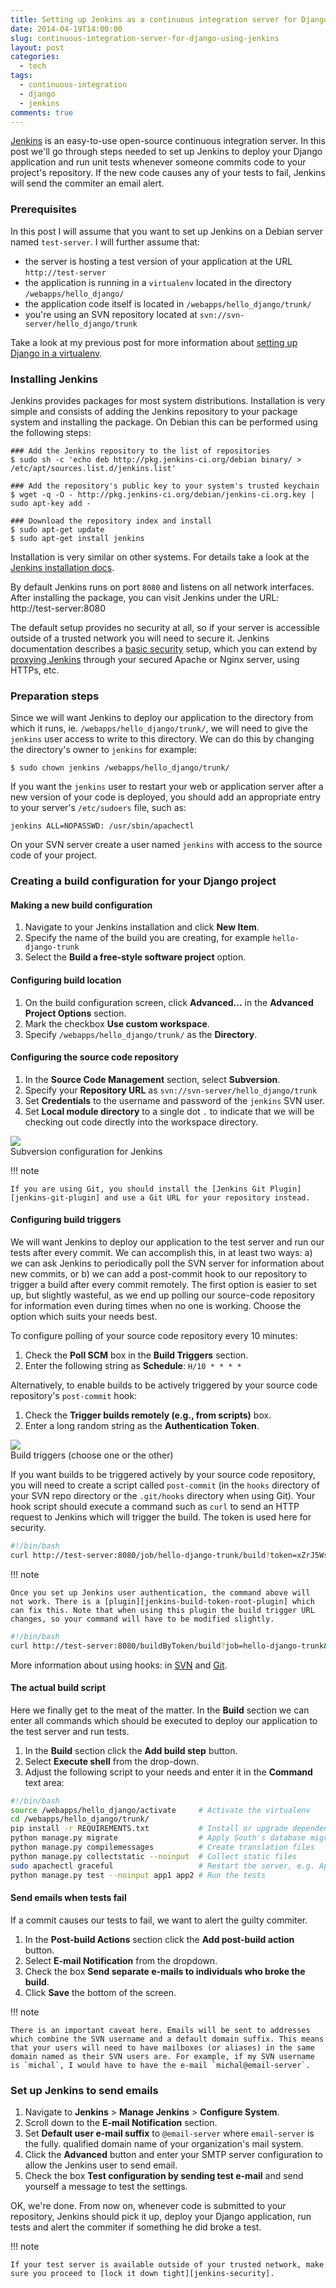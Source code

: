 ```yaml
---
title: Setting up Jenkins as a continuous integration server for Django
date: 2014-04-19T14:00:00
slug: continuous-integration-server-for-django-using-jenkins
layout: post
categories:
  - tech
tags:
  - continuous-integration
  - django
  - jenkins
comments: true
---
```


[Jenkins][jenkins] is an easy-to-use open-source continuous integration server. In this post we'll go through steps needed to set up Jenkins to deploy your Django application and run unit tests whenever someone commits code to your project's repository. If the new code causes any of your tests to fail, Jenkins will send the commiter an email alert.

<!-- more -->

### Prerequisites

In this post I will assume that you want to set up Jenkins on a Debian server named `test-server`. I will further assume that:

* the server is hosting a test version of your application at the URL `http://test-server`
* the application is running in a `virtualenv` located in the directory `/webapps/hello_django/`
* the application code itself is located in `/webapps/hello_django/trunk/`
* you're using an SVN repository located at `svn://svn-server/hello_django/trunk`

Take a look at my previous post for more information about [setting up Django in a virtualenv][blog-django-nginx].

### Installing Jenkins

Jenkins provides packages for most system distributions. Installation is very simple and consists of adding the Jenkins repository to your package system and installing the package. On Debian this can be performed using the following steps:

    ### Add the Jenkins repository to the list of repositories
    $ sudo sh -c 'echo deb http://pkg.jenkins-ci.org/debian binary/ > /etc/apt/sources.list.d/jenkins.list'
    
    ### Add the repository's public key to your system's trusted keychain
    $ wget -q -O - http://pkg.jenkins-ci.org/debian/jenkins-ci.org.key | sudo apt-key add -
    
    ### Download the repository index and install
    $ sudo apt-get update
    $ sudo apt-get install jenkins

Installation is very similar on other systems. For details take a look at the [Jenkins installation docs][jenkins-installation].

By default Jenkins runs on port `8080` and listens on all network interfaces. After installing the package, you can visit Jenkins under the URL: http://test-server:8080

The default setup provides no security at all, so if your server is accessible outside of a trusted network you will need to secure it. Jenkins documentation describes a [basic security][jenkins-basic-security] setup, which you can extend by [proxying Jenkins][jenkins-proxy] through your secured Apache or Nginx server, using HTTPs, etc.

### Preparation steps

Since we will want Jenkins to deploy our application to the directory from which it runs, ie. `/webapps/hello_django/trunk/`, we will need to give the `jenkins` user access to write to this directory. We can do this by changing the directory's owner to `jenkins` for example:

    $ sudo chown jenkins /webapps/hello_django/trunk/

If you want the `jenkins` user to restart your web or application server after a new version of your code is deployed, you should add an appropriate entry to your server's `/etc/sudoers` file, such as:

    jenkins ALL=NOPASSWD: /usr/sbin/apachectl

On your SVN server create a user named `jenkins` with access to the source code of your project.


### Creating a build configuration for your Django project

#### Making a new build configuration

1. Navigate to your Jenkins installation and click **New Item**. 
2. Specify the name of the build you are creating, for example `hello-django-trunk`
3. Select the **Build a free-style software project** option.

#### Configuring build location

1. On the build configuration screen, click **Advanced...** in the **Advanced Project Options** section.
2. Mark the checkbox **Use custom workspace**.
3. Specify `/webapps/hello_django/trunk/` as the **Directory**.

#### Configuring the source code repository

1. In the **Source Code Management** section, select **Subversion**.
2. Specify your **Repository URL** as `svn://svn-server/hello_django/trunk`
3. Set **Credentials** to the username and password of the `jenkins` SVN user.
4. Set **Local module directory** to a single dot `.` to indicate that we will be checking out code directly into the workspace directory.

<div class="figure">
<img src="/images/illustrations/2014-04-19/jenkins-source-code-management-configuration.png">
<div class="legend">Subversion configuration for Jenkins</div>
</div>

!!! note

    If you are using Git, you should install the [Jenkins Git Plugin][jenkins-git-plugin] and use a Git URL for your repository instead.

#### Configuring build triggers

We will want Jenkins to deploy our application to the test server and run our tests after every commit. We can accomplish this, in at least two ways: a) we can ask Jenkins to periodically poll the SVN server for information about new commits, or b) we can add a post-commit hook to our repository to trigger a build after every commit remotely. The first option is easier to set up, but slightly wasteful, as we end up polling our source-code repository for information even during times when no one is working. Choose the option which suits your needs best.

To configure polling of your source code repository every 10 minutes:

1. Check the **Poll SCM** box in the **Build Triggers** section.
2. Enter the following string as **Schedule**: `H/10 * * * *`

Alternatively, to enable builds to be actively triggered by your source code repository's `post-commit` hook:

1. Check the **Trigger builds remotely (e.g., from scripts)** box.
2. Enter a long random string as the **Authentication Token**.

<div class="figure">
<img src="/images/illustrations/2014-04-19/jenkins-build-triggers-configuration.png">
<div class="legend">Build triggers (choose one or the other)</div>
</div>

If you want builds to be triggered actively by your source code repository, you will need to create a script called `post-commit` (in the `hooks` directory of your SVN repo directory or the `.git/hooks` directory when using Git). Your hook script should execute a command such as `curl` to send an HTTP request to Jenkins which will trigger the build. The token is used here for security.


```bash
#!/bin/bash
curl http://test-server:8080/job/hello-django-trunk/build?token=xZrJ5WsSfJkGpNsriOlY4PtQ7hC5olzDhNE
```

!!! note

    Once you set up Jenkins user authentication, the command above will not work. There is a [plugin][jenkins-build-token-root-plugin] which can fix this. Note that when using this plugin the build trigger URL changes, so your command will have to be modified slightly.


```bash
#!/bin/bash
curl http://test-server:8080/buildByToken/build?job=hello-django-trunk&token=xZrJ5WsSfJkGpNsriOlY4PtQ7hC5olzDhNE
```

More information about using hooks: in [SVN][hooks-svn] and [Git][hooks-git].


#### The actual build script

Here we finally get to the meat of the matter. In the **Build** section we can enter all commands which should be executed to deploy our application to the test server and run tests.

1. In the **Build** section click the **Add build step** button.
2. Select **Execute shell** from the drop-down.
3. Adjust the following script to your needs and enter it in the **Command** text area:

```bash
#!/bin/bash
source /webapps/hello_django/activate     # Activate the virtualenv
cd /webapps/hello_django/trunk/
pip install -r REQUIREMENTS.txt           # Install or upgrade dependencies
python manage.py migrate                  # Apply South's database migrations
python manage.py compilemessages          # Create translation files
python manage.py collectstatic --noinput  # Collect static files
sudo apachectl graceful                   # Restart the server, e.g. Apache
python manage.py test --noinput app1 app2 # Run the tests
```

#### Send emails when tests fail

If a commit causes our tests to fail, we want to alert the guilty commiter. 

1. In the **Post-build Actions** section click the **Add post-build action** button.
2. Select **E-mail Notification** from the dropdown.
3. Check the box **Send separate e-mails to individuals who broke the build**.
4. Click **Save** the bottom of the screen.

!!! note

    There is an important caveat here. Emails will be sent to addresses which combine the SVN username and a default domain suffix. This means that your users will need to have mailboxes (or aliases) in the same domain named as their SVN users are. For example, if my SVN username is `michal`, I would have to have the e-mail `michal@email-server`.

### Set up Jenkins to send emails

1. Navigate to **Jenkins** > **Manage Jenkins** > **Configure System**.
2. Scroll down to the **E-mail Notification** section.
3. Set **Default user e-mail suffix** to `@email-server` where `email-server` is the fully. qualified domain name of your organization's mail system.
4. Click the **Advanced** button and enter your SMTP server configuration to allow the Jenkins user to send email.
5. Check the box **Test configuration by sending test e-mail** and send yourself a message to test the settings.

OK, we're done. From now on, whenever code is submitted to your repository, Jenkins should pick it up, deploy your Django application, run tests and alert the commiter if something he did broke a test. 

!!! note

    If your test server is available outside of your trusted network, make sure you proceed to [lock it down tight][jenkins-security].

[jenkins]: http://jenkins-ci.org/ "Jenkins - An extendable open source continuous integration server"
[jenkins-installation]: https://wiki.jenkins-ci.org/display/JENKINS/Installing+Jenkins "Installing Jenkins"
[jenkins-security]: https://wiki.jenkins-ci.org/display/JENKINS/Securing+Jenkins "Securing Jenkins"
[jenkins-basic-security]: https://wiki.jenkins-ci.org/display/JENKINS/Standard+Security+Setup "Standard Security Setup"
[jenkins-proxy]: https://wiki.jenkins-ci.org/display/JENKINS/Installing+Jenkins+on+Ubuntu#InstallingJenkinsonUbuntu-SettingupanApacheProxyforport80\%3E8080 "Setting up a proxy for Jenkins"
[jenkins-git-plugin]: https://wiki.jenkins-ci.org/display/JENKINS/Git+Plugin "Git Plugin"
[jenkins-build-token-root-plugin]: https://wiki.jenkins-ci.org/display/JENKINS/Build+Token+Root+Plugin "Build Token Root Plugin"
[blog-django-nginx]: /blog/2013/06/09/django-nginx-gunicorn-virtualenv-supervisor/ "Setting up Django with Nginx, Gunicorn, virtualenv, supervisor and PostgreSQL"
[hooks-svn]: http://svnbook.red-bean.com/nightly/en/svn.reposadmin.create.html
[hooks-git]: http://git-scm.com/book/ch7-3.html